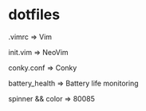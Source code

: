 # dotfiles

.vimrc => Vim

init.vim => NeoVim

conky.conf => Conky

battery_health => Battery life monitoring

spinner && color => 80085
